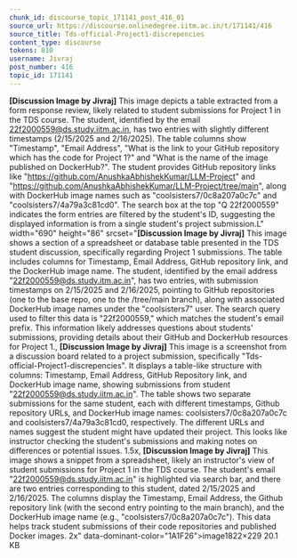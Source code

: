```yaml
---
chunk_id: discourse_topic_171141_post_416_01
source_url: https://discourse.onlinedegree.iitm.ac.in/t/171141/416
source_title: Tds-official-Project1-discrepencies
content_type: discourse
tokens: 810
username: Jivraj
post_number: 416
topic_id: 171141
---
```


**[Discussion Image by Jivraj]** This image depicts a table extracted from a form response review, likely related to student submissions for Project 1 in the TDS course. The student, identified by the email 22f2000559@ds.study.iitm.ac.in, has two entries with slightly different timestamps (2/15/2025 and 2/16/2025). The table columns show "Timestamp", "Email Address", "What is the link to your GitHub repository which has the code for Project 1?" and "What is the name of the image published on DockerHub?". The student provides GitHub repository links like "https://github.com/AnushkaAbhishekKumar/LLM-Project" and "https://github.com/AnushkaAbhishekKumar/LLM-Project/tree/main", along with DockerHub image names such as "coolsisters7/0c8a207a0c7c" and "coolsisters7/4a79a3c81cd0". The search box at the top "Q 22f2000559" indicates the form entries are filtered by the student's ID, suggesting the displayed information is from a single student's project submission.L" width="690" height="86" srcset="**[Discussion Image by Jivraj]** This image shows a section of a spreadsheet or database table presented in the TDS student discussion, specifically regarding Project 1 submissions. The table includes columns for Timestamp, Email Address, GitHub repository link, and the DockerHub image name. The student, identified by the email address "22f2000559@ds.study.itm.ac.in", has two entries, with submission timestamps on 2/15/2025 and 2/16/2025, pointing to GitHub repositories (one to the base repo, one to the /tree/main branch), along with associated DockerHub image names under the "coolsisters7" user. The search query used to filter this data is "22f2000559," which matches the student's email prefix. This information likely addresses questions about students' submissions, providing details about their GitHub and DockerHub resources for Project 1., **[Discussion Image by Jivraj]** This image is a screenshot from a discussion board related to a project submission, specifically "Tds-official-Project1-discrepencies". It displays a table-like structure with columns: Timestamp, Email Address, GitHub Repository link, and DockerHub image name, showing submissions from student "22f2000559@ds.study.iitm.ac.in". The table shows two separate submissions for the same student, each with different timestamps, Github repository URLs, and DockerHub image names: coolsisters7/0c8a207a0c7c and coolsisters7/4a79a3c81cd0, respectively. The different URLs and names suggest the student might have updated their project. This looks like instructor checking the student's submissions and making notes on differences or potential issues. 1.5x, **[Discussion Image by Jivraj]** This image shows a snippet from a spreadsheet, likely an instructor's view of student submissions for Project 1 in the TDS course. The student's email "22f2000559@ds.study.iitm.ac.in" is highlighted via search bar, and there are two entries corresponding to this student, dated 2/15/2025 and 2/16/2025. The columns display the Timestamp, Email Address, the Github repository link (with the second entry pointing to the main branch), and the DockerHub image name (e.g., "coolsisters7/0c8a207a0c7c"). This data helps track student submissions of their code repositories and published Docker images. 2x" data-dominant-color="1A1F26">image1822×229 20.1 KB
